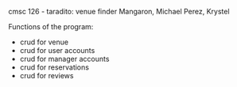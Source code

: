 cmsc 126 - taradito: venue finder
Mangaron, Michael
Perez, Krystel

Functions of the program:
- crud for venue
- crud for user accounts
- crud for manager accounts
- crud for reservations
- crud for reviews
